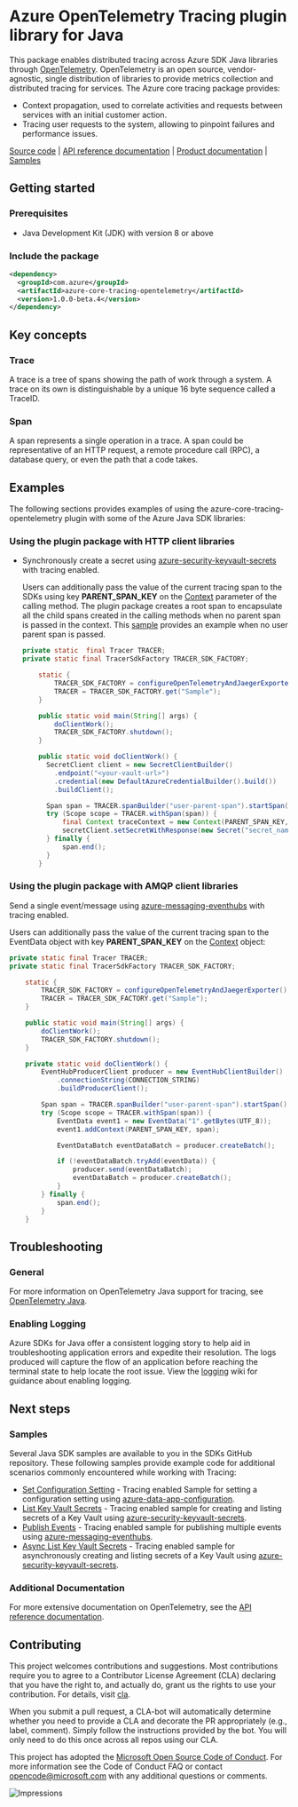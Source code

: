 # Azure OpenTelemetry Tracing plugin library for Java

This package enables distributed tracing across Azure SDK Java libraries through [OpenTelemetry][OpenTelemetry]. OpenTelemetry is an open source, vendor-agnostic, single distribution of libraries to provide metrics collection and distributed tracing for services.
The Azure core tracing package provides:

- Context propagation, used to correlate activities and requests between services with an initial customer action.
- Tracing user requests to the system, allowing to pinpoint failures and performance issues.

[Source code][source_code] | [API reference documentation][api_documentation] | [Product
documentation][api_documentation] | [Samples][samples]

## Getting started

### Prerequisites

- Java Development Kit (JDK) with version 8 or above

### Include the package

[//]: # ({x-version-update-start;com.azure:azure-core-tracing-opentelemetry;current})
```xml
<dependency>
  <groupId>com.azure</groupId>
  <artifactId>azure-core-tracing-opentelemetry</artifactId>
  <version>1.0.0-beta.4</version>
</dependency>
```
[//]: # ({x-version-update-end})

## Key concepts

### Trace

A trace is a tree of spans showing the path of work through a system. A trace on its own is distinguishable by a unique 16 byte sequence called a TraceID.

### Span

A span represents a single operation in a trace. A span could be representative of an HTTP request, a remote procedure call (RPC), a database query, or even the path that a code takes.

## Examples

The following sections provides examples of using the azure-core-tracing-opentelemetry plugin with some of the Azure Java SDK libraries:

### Using the plugin package with HTTP client libraries

- Synchronously create a secret using [azure-security-keyvault-secrets][azure-security-keyvault-secrets] with tracing enabled.

    Users can additionally pass the value of the current tracing span to the SDKs using key **PARENT_SPAN_KEY** on the [Context][context] parameter of the calling method.
    The plugin package creates a root span to encapsulate all the child spans created in the calling methods when no parent span is passed in the context.
    This [sample][sample_key_vault] provides an example when no user parent span is passed.

    ```java
    private static  final Tracer TRACER;
    private static final TracerSdkFactory TRACER_SDK_FACTORY;

        static {
            TRACER_SDK_FACTORY = configureOpenTelemetryAndJaegerExporter();
            TRACER = TRACER_SDK_FACTORY.get("Sample");
        }

        public static void main(String[] args) {
            doClientWork();
            TRACER_SDK_FACTORY.shutdown();
        }

        public static void doClientWork() {
          SecretClient client = new SecretClientBuilder()
            .endpoint("<your-vault-url>")
            .credential(new DefaultAzureCredentialBuilder().build())
            .buildClient();

          Span span = TRACER.spanBuilder("user-parent-span").startSpan();
          try (Scope scope = TRACER.withSpan(span)) {
              final Context traceContext = new Context(PARENT_SPAN_KEY, span);
              secretClient.setSecretWithResponse(new Secret("secret_name", "secret_value", traceContext));
          } finally {
              span.end();
          }
        }
    ```

### Using the plugin package with AMQP client libraries

Send a single event/message using [azure-messaging-eventhubs][azure-messaging-eventhubs] with tracing enabled.

Users can additionally pass the value of the current tracing span to the EventData object with key **PARENT_SPAN_KEY** on the [Context][context] object:

```java
private static final Tracer TRACER;
private static final TracerSdkFactory TRACER_SDK_FACTORY;

    static {
        TRACER_SDK_FACTORY = configureOpenTelemetryAndJaegerExporter();
        TRACER = TRACER_SDK_FACTORY.get("Sample");
    }

    public static void main(String[] args) {
        doClientWork();
        TRACER_SDK_FACTORY.shutdown();
    }

    private static void doClientWork() {
        EventHubProducerClient producer = new EventHubClientBuilder()
            .connectionString(CONNECTION_STRING)
            .buildProducerClient();

        Span span = TRACER.spanBuilder("user-parent-span").startSpan();
        try (Scope scope = TRACER.withSpan(span)) {
            EventData event1 = new EventData("1".getBytes(UTF_8));
            event1.addContext(PARENT_SPAN_KEY, span);

            EventDataBatch eventDataBatch = producer.createBatch();

            if (!eventDataBatch.tryAdd(eventData)) {
                producer.send(eventDataBatch);
                eventDataBatch = producer.createBatch();
            }
        } finally {
            span.end();
        }
    }
```

## Troubleshooting

### General

For more information on OpenTelemetry Java support for tracing, see [OpenTelemetry Java][OpenTelemetry-quickstart].

### Enabling Logging

Azure SDKs for Java offer a consistent logging story to help aid in troubleshooting application errors and expedite
their resolution. The logs produced will capture the flow of an application before reaching the terminal state to help
locate the root issue. View the [logging][logging] wiki for guidance about enabling logging.

## Next steps

### Samples

Several Java SDK samples are available to you in the SDKs GitHub repository.
These following samples provide example code for additional scenarios commonly encountered while working with Tracing:

- [Set Configuration Setting][sample_app_config] - Tracing enabled Sample for setting a configuration setting using [azure-data-app-configuration][azure_data_app_configuration].
- [List Key Vault Secrets][sample_key_vault] - Tracing enabled sample for creating and listing secrets of a Key Vault using [azure-security-keyvault-secrets][azure_keyvault_secrets].
- [Publish Events][sample_eventhubs] - Tracing enabled sample for publishing multiple events using [azure-messaging-eventhubs][azure_messaging_eventhubs_mvn].
- [Async List Key Vault Secrets][sample_async_key_vault] - Tracing enabled sample for asynchronously creating and listing secrets of a Key Vault using [azure-security-keyvault-secrets][azure_keyvault_secrets].

### Additional Documentation

For more extensive documentation on OpenTelemetry, see the [API reference documentation][OpenTelemetry].

## Contributing

This project welcomes contributions and suggestions. Most contributions require you to agree to a Contributor License Agreement (CLA) declaring that you have the right to, and actually do, grant us the rights to use your contribution. For details, visit [cla](https://cla.microsoft.com).

When you submit a pull request, a CLA-bot will automatically determine whether you need to provide a CLA and decorate the PR appropriately (e.g., label, comment). Simply follow the instructions provided by the bot. You will only need to do this once across all repos using our CLA.

This project has adopted the [Microsoft Open Source Code of Conduct](https://opensource.microsoft.com/codeofconduct/). For more information see the Code of Conduct FAQ or contact opencode@microsoft.com with any additional questions or comments.

<!-- Links -->
[api_documentation]: https://aka.ms/java-docs
[api_documentation]: https://azure.github.io/azure-sdk-for-java/
[azure_data_app_configuration]: https://mvnrepository.com/artifact/com.azure/azure-data-appconfiguration/
[azure_keyvault_secrets]: https://mvnrepository.com/artifact/com.azure/azure-security-keyvault-secrets
[azure_messaging_eventhubs_mvn]: https://mvnrepository.com/artifact/com.azure/azure-messaging-eventhubs/
[azure-messaging-eventhubs]: ../../eventhubs/azure-messaging-eventhubs
[azure-security-keyvault-secrets]: ../../keyvault/azure-security-keyvault-secrets
[context]: ../azure-core/src/main/java/com/azure/core/util/Context.java
[create-eventhubs-builders]: ../../eventhubs/azure-messaging-eventhubs#create-an-event-hub-client-using-a-connection-string
[logging]: https://github.com/Azure/azure-sdk-for-java/wiki/Logging-with-Azure-SDK
[OpenTelemetry-quickstart]: https://github.com/open-telemetry/opentelemetry-java
[OpenTelemetry]: https://github.com/open-telemetry/opentelemetry-java
[sample_app_config]: ./src/samples/CreateConfigurationSettingTracingSample.md
[sample_async_key_vault]: ./src/samples/AsyncListKeyVaultSecretsSample.md
[sample_eventhubs]: ./src/samples/PublishEventsTracingSample.md
[sample_key_vault]: ./src/samples/ListKeyVaultSecretsTracingSample.md
[samples]: ./src/samples/
[source_code]: src

![Impressions](https://azure-sdk-impressions.azurewebsites.net/api/impressions/azure-sdk-for-java%2Fsdk%2Fcore%2Fazure-core-tracing-opentelemetry%2FREADME.png)
